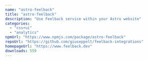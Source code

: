 ```yaml
---
name: "astro-feelback"
title: "astro-feelback"
description: "Use Feelback service within your Astro website"
categories:
  - "css+ui"
  - "analytics"
npmUrl: "https://www.npmjs.com/package/astro-feelback"
repoUrl: "https://github.com/giuseppelt/feelback-integrations"
homepageUrl: "https://www.feelback.dev"
downloads: 559
---
```

